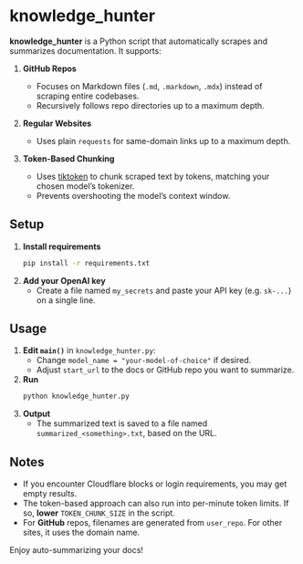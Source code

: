 # knowledge_hunter

**knowledge_hunter** is a Python script that automatically scrapes and summarizes documentation. It supports:

1. **GitHub Repos**  
   - Focuses on Markdown files (`.md`, `.markdown`, `.mdx`) instead of scraping entire codebases.  
   - Recursively follows repo directories up to a maximum depth.

2. **Regular Websites**  
   - Uses plain `requests` for same-domain links up to a maximum depth.

3. **Token-Based Chunking**  
   - Uses [tiktoken](https://github.com/openai/tiktoken) to chunk scraped text by tokens, matching your chosen model’s tokenizer.  
   - Prevents overshooting the model’s context window.
## Setup

1. **Install requirements**  
   ```bash
   pip install -r requirements.txt
   ```
2. **Add your OpenAI key**  
   - Create a file named `my_secrets` and paste your API key (e.g. `sk-...`) on a single line.

## Usage

1. **Edit `main()`** in `knowledge_hunter.py`:  
   - Change `model_name = "your-model-of-choice"` if desired.  
   - Adjust `start_url` to the docs or GitHub repo you want to summarize.
2. **Run**  
   ```bash
   python knowledge_hunter.py
   ```
3. **Output**  
   - The summarized text is saved to a file named `summarized_<something>.txt`, based on the URL.  

## Notes

- If you encounter Cloudflare blocks or login requirements, you may get empty results.  
- The token-based approach can also run into per-minute token limits. If so, **lower** `TOKEN_CHUNK_SIZE` in the script.  
- For **GitHub** repos, filenames are generated from `user_repo`. For other sites, it uses the domain name.  

Enjoy auto-summarizing your docs!